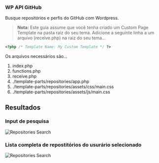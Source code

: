### WP API GitHub

Busque repositórios e perfis do GitHub com Wordpress.

> **Nota:** Este guia assume que você tenha criado um Custom Page Template na pasta raiz do seu tema. Adicione a seguinte linha a um arquivo (receive.php)  na raiz do seu tema...
```PHP
<?php /* Template Name: My Custom Template */ ?>
```

Os arquivos necessários são...

1. index.php
1. functions.php
1. receive.php
1. ./template-parts/repositories/app.php
1. ./template-parts/repositories/assets/css/main.css
1. ./template-parts/repositories/assets/js/main.css

## Resultados
### Input de pesquisa
![Repositories Search](https://i.ibb.co/Xxmd64f/WP-API-Git-Hub-Repositories-Search.png)
### Lista completa de repostitórios do usurário selecionado
![Repositories Search](https://i.ibb.co/k2bz6s2/complete-list-user-repositories.png)

